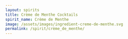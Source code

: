 ```yaml
---
layout: spirits
title: Crème de Menthe Cocktails
spirit_name: Crème de Menthe
image: /assets/images/ingredient-creme-de-menthe.svg
permalink: /spirit/crème_de_menthe/
---
```

